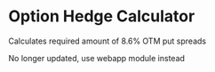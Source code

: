 # Option Hedge Calculator

Calculates required amount of 8.6% OTM put spreads

No longer updated, use webapp module instead